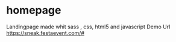 # homepage
Landingpage made whit sass , css, html5 and javascript 
Demo Url 
https://sneak.festaevent.com/#
